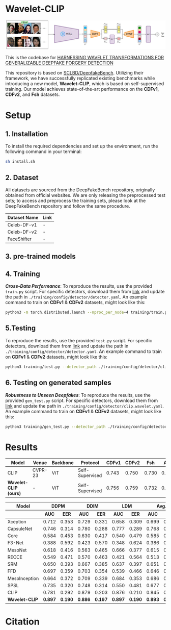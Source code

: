 # Wavelet-CLIP
<p align="center">
  <a href="Architechture.jpg" target="_blank">
    <img src="Architechture.jpg" alt="Architecture of the Model" width="800">
  </a>
</p>

This is the codebase for [HARNESSING WAVELET TRANSFORMATIONS FOR GENERALIZABLE DEEPFAKE FORGERY DETECTION](https://arxiv.org/abs/2409.18301)

This repository is based on [SCLBD/DeepfakeBench](https://github.com/SCLBD/DeepfakeBench). Utilizing their framework, we have successfully replicated existing benchmarks while introducing a new model, **Wavelet-CLIP**, which is based on self-supervised training. Our model achieves state-of-the-art performance on the **CDFv1**, **CDFv2**, and **Fsh** datasets.
# Setup
## 1. Installation
To install the required dependencies and set up the environment, run the following command in your terminal:
```bash
sh install.sh   
```
 ## 2. Dataset

All datasets are sourced from the DeepFakeBench repository, originally obtained from official websites. We are only releasing the preprocessed test sets; to access and preprocess the training sets, please look at the DeepFakeBench repository and follow the same procedure.

<div align="center">

| Dataset Name  | Link |
|---------------|------|
| Celeb-DF-v1   | -    |
| Celeb-DF-v2   | -    |
| FaceShifter   | -    |

</div>

## 3. pre-trained models
## 4. Training

**_Cross-Data Performance_**: To reproduce the results, use the provided `train.py` script. For specific detectors, download them from [link](https://github.com/lalithbharadwajbaru/Wavelet-CLIP/blob/main/training/config/detector/detector.yaml) and update the path in `./training/config/detector/detector.yaml`. An example command to train on **CDFv1** & **CDFv2** datasets, might look like this:

```bash
python3 -m torch.distributed.launch --nproc_per_node=4 training/train.py --detector_path ./training/config/detector/detector.yaml --train_dataset "FaceForensics++" --test_dataset "Celeb-DF-v1" "Celeb-DF-v2" --task_target "clip_wavelet" --no-save_feat --ddp
```
 ## 5.Testing

To reproduce the results, use the provided `test.py` script. For specific detectors, download them from [link](https://github.com/lalithbharadwajbaru/Wavelet-CLIP/blob/main/training/config/detector/clip_wavelet.yaml) and update the path in `./training/config/detector/detector.yaml`. An example command to train on **CDFv1** & **CDFv2** datasets, might look like this:

```bash
python3 training/test.py --detector_path ./training/config/detector/clip_wavelet.yaml --test_dataset "Celeb-DF-v1" "Celeb-DF-v2" "FaceShifter" --weights_path ./training/weights/clip_wavelet_best.pth
```

## 6. Testing on generated samples

**_Robustness to Unseen Deepfakes_**: To reproduce the results, use the provided `gen_test.py` script. For specific detectors, download them from [link](https://github.com/lalithbharadwajbaru/Wavelet-CLIP/blob/main/training/config/detector/clip_wavelet.yaml) and update the path in `./training/config/detector/clip.wavelet.yaml`. An example command to train on **CDFv1** & **CDFv2** datasets, might look like this:

```bash
python3 training/gen_test.py --detector_path ./training/config/detector/clip_wavelet.yaml --test_dataset "DDIM" "DDPM" "LDM" --weights_path ./training/weights/clip_wavelet_best.pth
```
# Results
| Model              | Venue      | Backbone         | Protocol         | CDFv1 | CDFv2 | Fsh  | Avg   |
|--------------------|------------|------------------|------------------|-------|-------|------|-------|
| CLIP           | CVPR-23    | ViT          | Self-Supervised  | 0.743 | 0.750 | 0.730| 0.747 |
| **Wavelet-CLIP (ours)** | -      | ViT        | Self-Supervised  | 0.756 | 0.759 | 0.732| 0.749 |


<table>
    <thead>
        <tr>
            <th>Model</th>
            <th colspan="2">DDPM</th>
            <th colspan="2">DDIM</th>
            <th colspan="2">LDM</th>
            <th colspan="2">Avg.</th>
        </tr>
        <tr>
            <th></th>
            <th>AUC</th>
            <th>EER</th>
            <th>AUC</th>
            <th>EER</th>
            <th>AUC</th>
            <th>EER</th>
            <th>AUC</th>
            <th>EER</th>
        </tr>
    </thead>
    <tbody>
        <tr>
            <td>Xception</td>
            <td>0.712</td>
            <td>0.353</td>
            <td>0.729</td>
            <td>0.331</td>
            <td>0.658</td>
            <td>0.309</td>
            <td>0.699</td>
            <td>0.331</td>
        </tr>
        <tr>
            <td>CapsuleNet</td>
            <td>0.746</td>
            <td>0.314</td>
            <td>0.780</td>
            <td>0.288</td>
            <td>0.777</td>
            <td>0.289</td>
            <td>0.768</td>
            <td>0.297</td>
        </tr>
        <tr>
            <td>Core</td>
            <td>0.584</td>
            <td>0.453</td>
            <td>0.630</td>
            <td>0.417</td>
            <td>0.540</td>
            <td>0.479</td>
            <td>0.585</td>
            <td>0.450</td>
        </tr>
        <tr>
            <td>F3-Net</td>
            <td>0.388</td>
            <td>0.592</td>
            <td>0.423</td>
            <td>0.570</td>
            <td>0.348</td>
            <td>0.624</td>
            <td>0.386</td>
            <td>0.595</td>
        </tr>
        <tr>
            <td>MesoNet</td>
            <td>0.618</td>
            <td>0.416</td>
            <td>0.563</td>
            <td>0.465</td>
            <td>0.666</td>
            <td>0.377</td>
            <td>0.615</td>
            <td>0.419</td>
        </tr>
        <tr>
            <td>RECCE</td>
            <td>0.549</td>
            <td>0.471</td>
            <td>0.570</td>
            <td>0.463</td>
            <td>0.421</td>
            <td>0.564</td>
            <td>0.513</td>
            <td>0.499</td>
        </tr>
        <tr>
            <td>SRM</td>
            <td>0.650</td>
            <td>0.393</td>
            <td>0.667</td>
            <td>0.385</td>
            <td>0.637</td>
            <td>0.397</td>
            <td>0.651</td>
            <td>0.392</td>
        </tr>
        <tr>
            <td>FFD</td>
            <td>0.697</td>
            <td>0.359</td>
            <td>0.703</td>
            <td>0.354</td>
            <td>0.539</td>
            <td>0.466</td>
            <td>0.646</td>
            <td>0.393</td>
        </tr>
        <tr>
            <td>MesoInception</td>
            <td>0.664</td>
            <td>0.372</td>
            <td>0.709</td>
            <td>0.339</td>
            <td>0.684</td>
            <td>0.353</td>
            <td>0.686</td>
            <td>0.355</td>
        </tr>
        <tr>
            <td>SPSL</td>
            <td>0.735</td>
            <td>0.320</td>
            <td>0.748</td>
            <td>0.314</td>
            <td>0.550</td>
            <td>0.481</td>
            <td>0.677</td>
            <td>0.372</td>
        </tr>
        <tr>
            <td>CLIP</td>
            <td>0.781</td>
            <td>0.292</td>
            <td>0.879</td>
            <td>0.203</td>
            <td>0.876</td>
            <td>0.210</td>
            <td>0.845</td>
            <td>0.235</td>
        </tr>
        <tr>
            <td><strong>Wavelet-CLIP</strong></td>
            <td><strong>0.897</strong></td>
            <td><strong>0.190</strong></td>
            <td><strong>0.886</strong></td>
            <td><strong>0.197</strong></td>
            <td><strong>0.897</strong></td>
            <td><strong>0.190</strong></td>
            <td><strong>0.893</strong></td>
            <td><strong>0.192</strong></td>
        </tr>
    </tbody>
</table>

# Citation
```bash
```

